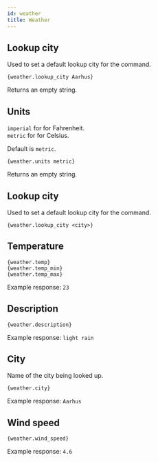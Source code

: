 ```yaml
---
id: weather
title: Weather
---
```


## Lookup city 

Used to set a default lookup city for the command.

`{weather.lookup_city Aarhus}`

Returns an empty string.

## Units

`imperial` for for Fahrenheit.  
`metric` for for Celsius.

Default is `metric`.

`{weather.units metric}`

Returns an empty string.

## Lookup city 

Used to set a default lookup city for the command.

`{weather.lookup_city <city>}`

## Temperature 

`{weather.temp}`   
`{weather.temp_min}`   
`{weather.temp_max}` 

Example response: `23`

## Description

`{weather.description}`

Example response: `light rain`

## City

Name of the city being looked up.

`{weather.city}`

Example response: `Aarhus`

## Wind speed

`{weather.wind_speed}`

Example response: `4.6`